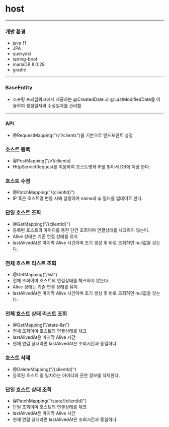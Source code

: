 # host


---

### 개발 환경

- java 11
- JPA 
- querydsl
- spring-boot
- mariaDB 8.0.28
- gradle


---

### BaseEntity

- 스프링 프레임워크에서 제공하는 @CreatedDate 과 @LastModifiedDate를 이용하여 생성일자와 수정일자를 관리함

---


### API

- @RequestMapping("/v1/clients")을 기본으로 엔드포인트 설정

### 호스트 등록
- @PostMapping("/v1/clients)
- HttpServletRequest를 이용하여 호스트명과 IP를 받아서 DB에 저장 한다.


### 호스트 수정
- @PatchMapping("/{clientId}")
- IP 혹은 호스트명 변동 시에 실행하여 name과 ip 필드를 업데이트 한다.


### 단일 호스트 조회
- @GetMapping("/{clientId}")
- 등록된 호스트의 아이디를 통한 단건 조회이며 연결상태를 체크하지 않는다.
- Alive 상태는 기존 연결 상태를 유지
- lastAlivedAt은 마지막 Alive 시간이며 초기 생성 후 바로 조회하면 null값을 갖는다.


### 전체 호스트 리스트 조회
- @GetMapping("/list")
- 전체 조회이며 호스트의 연결상태를 체크하지 않는다.
- Alive 상태는 기존 연결 상태를 유지
- lastAlivedAt은 마지막 Alive 시간이며 초기 생성 후 바로 조회하면 null값을 갖는다.


### 전체 호스트 상태 리스트 조회
- @GetMapping("/state-list")
- 전체 조회이며 호스트의 연결상태를 체크
- lastAlivedAt은 마지막 Alive 시간
- 현재 연결 상태라면 lastAlivedAt은 조회시간과 동일하다.


### 호스트 삭제
- @DeleteMapping("/{clientId}")
- 등록된 호스트 중 일치하는 아이디와 관련 정보를 삭제한다.


### 단일 호스트 상태 조회
- @PatchMapping("/state/{clientId}")
- 단일 조회이며 호스트의 연결상태를 체크
- lastAlivedAt은 마지막 Alive 시간
- 현재 연결 상태라면 lastAlivedAt은 조회시간과 동일하다.


